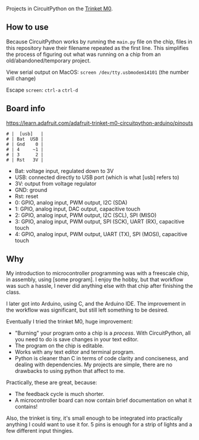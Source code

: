 Projects in CircuitPython on the [Trinket M0](https://www.adafruit.com/product/3500).


## How to use
Because CircuitPython works by running the `main.py` file on the chip, files in this repository have their filename repeated as the first line. This simplifies the process of figuring out what was running on a chip from an old/abandoned/temporary project.

View serial output on MacOS: `screen /dev/tty.usbmodem14101` (the number will change)

Escape `screen`: `ctrl-a` `ctrl-d`

## Board info

https://learn.adafruit.com/adafruit-trinket-m0-circuitpython-arduino/pinouts


```
# |  [usb]   |
# | Bat  USB |
# | Gnd    0 |
# | 4     ~1 |
# | 3      2 |
# | Rst   3V |
```

- Bat: voltage input, regulated down to 3V
- USB: connected directly to USB port (which is what [usb] refers to)
- 3V: output from voltage regulator
- GND: ground
- Rst: reset
- 0: GPIO, analog input, PWM output, I2C (SDA)
- 1: GPIO, analog input, DAC output, capacitive touch
- 2: GPIO, analog input, PWM output, I2C (SCL), SPI (MISO)
- 3: GPIO, analog input, PWM output, SPI (SCK), UART (RX), capacitive touch
- 4: GPIO, analog input, PWM output, UART (TX), SPI (MOSI), capacitive touch


## Why
My introduction to microcontroller programming was with a freescale chip, in assembly, using [some program]. I enjoy the hobby, but that workflow was such a hassle, I never did anything else with that chip after finishing the class.

I later got into Arduino, using C, and the Arduino IDE. The improvement in the workflow was significant, but still left something to be desired.

Eventually I tried the trinket M0, huge improvement:
- "Burning" your program onto a chip is a *process*. With CircuitPython, all you need to do is save changes in your text editor.
- The program on the chip is editable.
- Works with any text editor and terminal program.
- Python is cleaner than C in terms of code clarity and conciseness, and dealing with dependencies. My projects are simple, there are no drawbacks to using python that affect to me.

Practically, these are great, because:
- The feedback cycle is much shorter.
- A microcontroller board can now contain brief documentation on what it contains!

Also, the trinket is tiny, it's small enough to be integrated into practically anything I could want to use it for. 5 pins is enough for a strip of lights and a few different input thingies.
